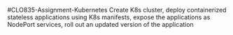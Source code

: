 #CLO835-Assignment-Kubernetes
Create K8s cluster, deploy containerized stateless applications using K8s manifests, expose the applications as NodePort services, roll out an updated version of the application
